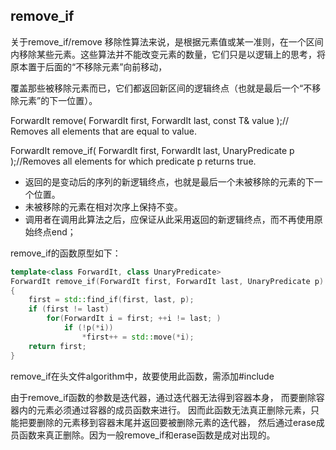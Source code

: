 ## remove_if

关于remove_if/remove 移除性算法来说，是根据元素值或某一准则，在一个区间内移除某些元素。这些算法并不能改变元素的数量，它们只是以逻辑上的思考，将原本置于后面的“不移除元素”向前移动，

覆盖那些被移除元素而已，它们都返回新区间的逻辑终点（也就是最后一个“不移除元素”的下一位置）。

ForwardIt remove( ForwardIt first, ForwardIt last, const T& value );// Removes all elements that are equal to value.

ForwardIt remove_if( ForwardIt first, ForwardIt last, UnaryPredicate p );//Removes all elements for which predicate p returns true.

+ 返回的是变动后的序列的新逻辑终点，也就是最后一个未被移除的元素的下一个位置。
+ 未被移除的元素在相对次序上保持不变。
+ 调用者在调用此算法之后，应保证从此采用返回的新逻辑终点，而不再使用原始终点end；

remove_if的函数原型如下：
```cpp
template<class ForwardIt, class UnaryPredicate>
ForwardIt remove_if(ForwardIt first, ForwardIt last, UnaryPredicate p)
{
    first = std::find_if(first, last, p);
    if (first != last)
        for(ForwardIt i = first; ++i != last; )
            if (!p(*i))
                *first++ = std::move(*i);
    return first;
}
```
remove_if在头文件algorithm中，故要使用此函数，需添加#include <algorithm>

由于remove_if函数的参数是迭代器，通过迭代器无法得到容器本身，
而要删除容器内的元素必须通过容器的成员函数来进行。
因而此函数无法真正删除元素，只能把要删除的元素移到容器末尾并返回要被删除元素的迭代器，
然后通过erase成员函数来真正删除。因为一般remove_if和erase函数是成对出现的。
